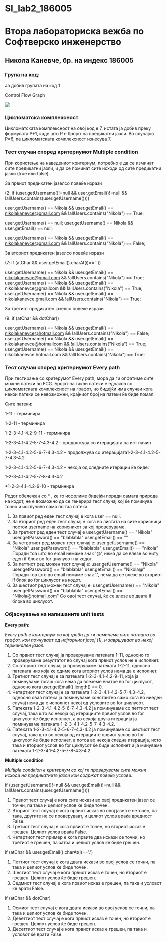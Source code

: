 # SI_lab2_186005
# **Втора лабораториска вежба по Софтверско инженерство**

## Никола Каневче, бр. на индекс 186005

### Група на код:

Ја добив групата на код 1

Control Flow Graph

![](SI_Lab2.png)

### Цикломатска комплексност

Цикломатската комплексност на овој код е 7, истата ја добив преку формулата P+1, каде што P е бројот на предикатни јазли. Во случајoв P=6, па цикломатската комплексност изнесува 7.

### Тест случаи според критериумот Multiple condition

При користење на наведениот критериум, потребно е да се изминат сите предикатни јазли, и да се поминат сите исходи од сите предикатни јазли (true или false).

За првиот предикатен јазелсо повеќе изрази

(2: if (user.getUsername()!=null &amp;&amp; user.getEmail()!=null &amp;&amp; !allUsers.contains(user.getUsername())))

 user.getUsername() == Nikola &amp;&amp;
 user.getEmail() == nikolakanevce@gmail.com &amp;&amp;
 !allUsers.contains(&quot;Nikola&quot;) == True; 
 
 user.getUsername() == null; 
 user.getUsername() == Nikola &amp;&amp;
 user.getEmail() == null; 
 
 user.getUsername() == Nikola &amp;&amp;
 user.getEmail() == nikolakanevce@gmail.com &amp;&amp;
 !allUsers.contains(&quot;Nikola&quot;) == False; 

За вториот предикатен јазелсо повеќе изрази

(7: if (atChar &amp;&amp; user.getEmail().charAt(i)==&#39;.&#39;))

user.getUsername() == Nikola &amp;&amp;
 user.getEmail() == nikolakanevce@gmail.com &amp;&amp;
 !allUsers.contains(&quot;Nikola&quot;) == True; 
user.getUsername() == Nikola &amp;&amp;
 user.getEmail() == nikolakanevce@gmailcom &amp;&amp;
 !allUsers.contains(&quot;Nikola&quot;) == True;
 user.getUsername() == Nikola &amp;&amp;
 user.getEmail() == nikolakanevce.gmail.com &amp;&amp;
 !allUsers.contains(&quot;Nikola&quot;) == True; 

За третиот предикатен јазелсо повеќе изрази

(9: if (atChar &amp;&amp; dotChar))

 user.getUsername() == Nikola &amp;&amp;
 user.getEmail() == nikolakanevce@hotmail.com &amp;&amp;
 !allUsers.contains(&quot;Nikola&quot;) == False;
 user.getUsername() == Nikola &amp;&amp;
 user.getEmail() == nikolakanevce@hotmailcom &amp;&amp;
 !allUsers.contains(&quot;Nikola&quot;) == True; 
 user.getUsername() == Nikola &amp;&amp;
 user.getEmail() == nikolakanevce.hotmail.com &amp;&amp;
 !allUsers.contains(&quot;Nikola&quot;) == True; 

### Тест случаи според критериумот Every path

При тестирање со критерумот Every path, мора да ги опфатиме сите можни патеки во FCG. Бројот на такви патеки е еднаков со цикломатската комплексност на графот, но бидејќи има случаи кога некои патеки се невозможни, крајниот број на патеки ќе биде помал.

Сите патеки:

1-11 - терминира

1-2-11 - терминира

1-2-3-4.1-4.2-9-11 - терминира

1-2-3-4.1-4.2-5-7-4.3-4.2 – продолжува со итерацијата на ист начин

1-2-3-4.1-4.2-5-6-7-4.3-4.2 – продолжува со итерацијата1-2-3-4.1-4.2-5-7-4.3-4.2

1-2-3-4.1-4.2-5-6-7-4.3-4.2 – некоја од следните итерации ќе биде:

1-2-3-4.1-4.2-5-7-8-4.3-4.2

\*1-2-3-4.1-4.2-9-10 - терминира

Редот обележан со \* , ќе го исфрлиме бидејќи поради самата природа на кодот, не е возможно да се генерира тест случај кој ќе поминува точно и исклучиво само по таа патека.

1. За првиот ред еден тест случај е кога user == null.
2. За вториот ред еден тест случај е кога во листата на сите корисници постои username на корисникот за кој проверуваме.
3. За третиот ред еден тест случај е
user.getUsername() == &quot;Nikola&quot;
 user.getPassword() == &quot;blablabla&quot;
 user.getEmail() == &quot;&quot;
4. За четвртиот ред можен тест случај е:
user.getUsername() == &quot;Nikola&quot;
 user.getPassword() == &quot;blablabla&quot;
 user.getEmail() == &quot;nikola&quot;
Поради тоа што во email немаме знак &#39;@&#39;, нема да се влезе во ниту еден if блок во for циклусот на кодот.
5. За петтиот ред можен тест случај е:
user.getUsername() == &quot;Nikola&quot;
 user.getPassword() == &quot;blablabla&quot;
 user.getEmail() == &quot;Nikola@&quot;
Поради тоа што во email немаме знак &#39;.&#39;, нема да се влезе во вториот if блок во for циклусот на кодот.
6. За шестиот ред можен тест случај е:
user.getUsername() == &quot;Nikola&quot;
 user.getPassword() == &quot;blablabla&quot;
 user.getEmail() == &quot;Nikola@hotmail.com&quot;
Со овој тест случај, ќе се влезе во двата if блока во циклусот.

### Објаснување на напишаните unit tests

**Every path:**

_Every path_ _е критериум со кој треба да ги поминеме сите патишта во графот, кои почнуваат од најгорниот јазој (1), и завршуваат во некој терминален јазол._

1. Со првиот тест случај ја проверуваме патеката 1-11, односно го проверуваме резултатот во случај кога првиот услов не е исполнет.
2. Со вториот тест случај ја проверуваме патеката 1-2-11, односно патеката низ која ќе одиме кога вториот услов нема да е исполнет.
3. Третиот тест случај е за патеката 1-2-3-4.1-4.2-9-11, која ја поминуваме тогаш кога нема да влеземе внатре во for циклусот, односно кога user.getEmail().length() == 0.
4. Четвртиот тест случај е за патеката 1-2-3-4.1-4.2-5-7-4.3-4.2, односно оваа патека ја поминуваме константно само кога во ниеден случај нема да е исполнет некој од условите во for циклусот.
5. Патеката 1-2-3-4.1-4.2-5-6-7-4.3-4.2 ја поминуваме со петтиот тест случај, така што во некоја од итерациите првиот услов во for циклусот ќе биде исполнет, а во секоја друга итерација ја поминуваме патеката 1-2-3-4.1-4.2-5-7-4.3-4.2.
6. Патеката 1-2-3-4.1-4.2-5-6-7-4.3-4.2 ја поминуваме со шестиот тест случај, така што во некоја од итерациите првиот услов во for циклусот ќе биде исполнет, а потоа во некоја следна итерација, исто така и вториот услов во for циклусот ќе биде исполнет и ја минуваме патеката 1-2-3-4.1-4.2-5-7-8-4.3-4.2

**Multiple condition**

_Multiple condition_ _е критериум со кој ги проверуваме сите можни исходи на предикатните јазли кои содржат повеќе услови._

if (user.getUsername()!=null &amp;&amp; user.getEmail()!=null &amp;&amp; !allUsers.contains(user.getUsername())))

1. Првиот тест случај е кога сите искази во овој предикатен јазел се точни, па така и целиот услов ќе биде точен.
2. Вториот тест случај е кога првиот исказ во овој јазел е неточен, па така, другите не се проверуваат, и целиот услов враќа вредност False.
3. Третиот тест случај е кога првиот е точен, но вториот исказ е грешен. Целиот услов враќа False.
4. Четвртиот тест пример е кога првите два искази се точни, но третиот е грешен, па затоа и целиот услов ќе биде грешен.

if (atChar &amp;&amp; user.getEmail().charAt(i)==&#39;.&#39;)

1. Петтиот тест случај е кога двата искази во овој услов се точни, па така и целиот услов ќе биде точен.
2. Шестиот тест случај е кога првиот исказ е точен, но вториот е грешен. Целиот услов ќе биде грешен.
3. Седмиот тест случај е кога првиот исказ е грешен, па така и условот ќе врати False.

if (atChar &amp;&amp; dotChar)

1. Осмиот тест случај е кога двата искази во овој услов се точни, па така и целиот услов ќе биде точен.
2. Деветтиот тест случај е кога првиот исказ е точен, но вториот е грешен. Целиот услов ќе биде грешен.
3. Десеттиот тест случај е кога првиот исказ е грешен, па така и условот ќе врати False.
